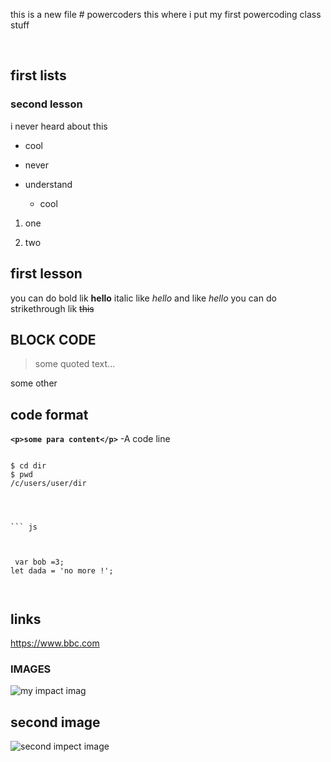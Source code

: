 this is a new file # powercoders
this where i put my first powercoding class stuff

<br>



## first lists 

### second lesson

i never heard about this 

* cool 
* never 
* understand

  * cool 
  

1. one

2. two

## first lesson 
you can do bold lik **hello**
italic like *hello* and like _hello_
you can do strikethrough lik ~~this~~

## BLOCK CODE 

> some quoted text...<br>

 some other 


## code format


**`<p>some para content</p>`** -A code line 


``` shell

$ cd dir
$ pwd
/c/users/user/dir




``` js 



 var bob =3;
let dada = 'no more !';



```

## links 

https://www.bbc.com 

### IMAGES



![my impact imag](https://pp.userapi.com/INlTbztFIcOvjEgbG8Ex_ITjR4ZuAhVqMJdfAg/ATMO1hdOtFo.jpg?ava=1)

## second image 

![second impect image]()
